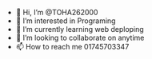 - 👋 Hi, I’m @TOHA262000
- 👀 I’m interested in Programing
- 🌱 I’m currently learning web deploping
- 💞️ I’m looking to collaborate on anytime
- 📫 How to reach me 01745703347

<!---
TOHA262000/TOHA262000 is a ✨ special ✨ repository because its `README.md` (this file) appears on your GitHub profile.
You can click the Preview link to take a look at your changes.
--->
